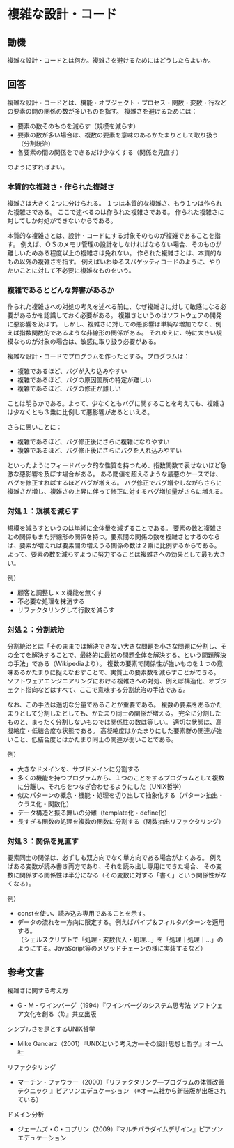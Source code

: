# 複雑な設計・コード

## 動機
複雑な設計・コードとは何か。複雑さを避けるためにはどうしたらよいか。

## 回答
複雑な設計・コードとは、機能・オブジェクト・プロセス・関数・変数・行などの要素の間の関係の数が多いものを指す。
複雑さを避けるためには：
- 要素の数そのものを減らす（規模を減らす）
- 要素の数が多い場合は、複数の要素を意味のあるかたまりとして取り扱う（分割統治）
- 各要素の間の関係をできるだけ少なくする（関係を見直す）

のようにすればよい。

### 本質的な複雑さ・作られた複雑さ

複雑さは大きく２つに分けられる。
１つは本質的な複雑さ、もう１つは作られた複雑さである。
ここで述べるのは作られた複雑さである。
作られた複雑さに対してしか対処ができないからである。

本質的な複雑さとは、設計・コードにする対象そのものが複雑であることを指す。
例えば、ＯＳのメモリ管理の設計をしなければならない場合、そのものが難しいためある程度以上の複雑さは免れない。
作られた複雑さとは、本質的なもの以外の複雑さを指す。
例えばいわゆるスパゲッティコードのように、やりたいことに対して不必要に複雑なものをいう。

### 複雑であるとどんな弊害があるか
作られた複雑さへの対処の考えを述べる前に、なぜ複雑さに対して敏感になる必要があるかを認識しておく必要がある。
複雑さというのはソフトウェアの開発に悪影響を及ぼす。
しかし、複雑さに対しての悪影響は単純な増加でなく、例えば指数関数的であるような非線形の関係がある。
それゆえに、特に大きい規模なものが対象の場合は、敏感に取り扱う必要がある。

複雑な設計・コードでプログラムを作ったとする。プログラムは：
- 複雑であるほど、バグが入り込みやすい
- 複雑であるほど、バグの原因箇所の特定が難しい
- 複雑であるほど、バグの修正が難しい

ことは明らかである。よって、少なくともバグに関することを考えても、複雑さは少なくとも３乗に比例して悪影響があるといえる。

さらに悪いことに：
- 複雑であるほど、バグ修正後にさらに複雑になりやすい
- 複雑であるほど、バグ修正後にさらにバグを入れ込みやすい

といったようにフィードバック的な性質を持つため、指数関数で表せないほど急激な悪影響を及ぼす場合がある。
ある閾値を超えるような最悪のケースでは、バグを修正すればするほどバグが増える。
バグ修正でバグ増やしながらさらに複雑さが増し、複雑さの上昇に伴って修正に対するバグ増加量がさらに増える。

### 対処１：規模を減らす
規模を減らすというのは単純に全体量を減ずることである。
要素の数と複雑さとの関係もまた非線形の関係を持つ。要素間の関係の数を複雑さとするのならば、要素が増えれば要素間の増えうる関係の数は２乗に比例するからである。
よって、要素の数を減らすように努力することは複雑さへの効果として最も大きい。

例）
- 顧客と調整しｘｘ機能を無くす
- 不必要な処理を抹消する
- リファクタリングして行数を減らす

### 対処２：分割統治
分割統治とは「そのままでは解決できない大きな問題を小さな問題に分割し、その全てを解決することで、最終的に最初の問題全体を解決する、という問題解決の手法」である（Wikipediaより）。
複数の要素で関係性が強いものを１つの意味あるかたまりに捉えなおすことで、実質上の要素数を減らすことができる。
ソフトウェアエンジニアリングにおける複雑さへの対処、例えば構造化、オブジェクト指向などはすべて、ここで意味する分割統治の手法である。

なお、この手法は適切な分量であることが重要である。
複数の要素をあるかたまりとして分割したとしても、かたまり同士の関係が増える。
完全に分割したものと、まったく分割しないものでは関係性の数は等しい。
適切な状態は、高凝縮度・低結合度な状態である。
高凝縮度はかたまりにした要素群の関連が強いこと、低結合度とはかたまり同士の関連が弱いことである。

例）
- 大きなドメインを、サブドメインに分割する
- 多くの機能を持つプログラムから、１つのことをするプログラムとして複数に分離し、それらをつなぎ合わせるようにした（UNIX哲学）
- 似たパターンの概念・機能・処理を切り出して抽象化する（パターン抽出・クラス化・関数化）
- データ構造と振る舞いの分離（template化・define化）
- 長すぎる関数の処理を複数の関数に分割する（関数抽出リファクタリング）

### 対処３：関係を見直す
要素同士の関係は、必ずしも双方向でなく単方向である場合がよくある。
例えばある変数が読み書き両方であり、それを読み出し専用にできた場合、
その変数に関係する関係性は半分になる（その変数に対する「書く」という関係性がなくなる）。

例）
- constを使い、読み込み専用であることを示す。
- データの流れを一方向に限定する。例えばパイプ＆フィルタパターンを適用する。  
（シェルスクリプトで「処理・変数代入・処理…」を「処理｜処理｜…」のようにする。JavaScript等のメソッドチェーンの様に実装するなど）

## 参考文書
複雑さに関する考え方
- G・M・ワインバーグ（1994）『ワインバーグのシステム思考法 ソフトウェア文化を創る〈1〉』共立出版

シンプルさを是とするUNIX哲学
- Mike Gancarz（2001）『UNIXという考え方―その設計思想と哲学』オーム社

リファクタリング
- マーチン・ファウラー（2000）『リファクタリング―プログラムの体質改善テクニック 』ピアソンエデュケーション （※オーム社から新装版が出版されている）

ドメイン分析
- ジェームズ・O・コプリン（2009）『マルチパラダイムデザイン』ピアソンエデュケーション
